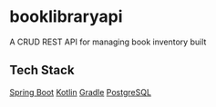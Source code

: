 # booklibraryapi
A CRUD REST API for managing book inventory built

## Tech Stack
[Spring Boot](https://spring.io)
[Kotlin](https://kotlinlang.org)
[Gradle](https://gradle.org/)
[PostgreSQL](https://www.postgresql.org/)
